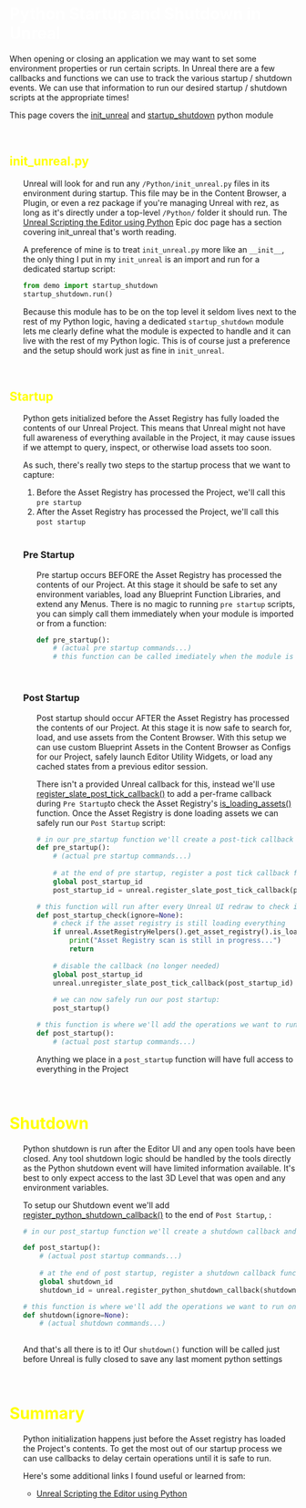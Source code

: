# <span style="color:white">Python Startup and Shutdown in Unreal</span>

When opening or closing an application we may want to set some environment properties or run certain scripts.
In Unreal there are a few callbacks and functions we can use to track the various startup / shutdown events.
We can use that information to run our desired startup / shutdown scripts at the appropriate times!

This page covers the [init_unreal](../unreal_plugin/PythonRecipeBook/Content/Python/init_unreal.py) and
[startup_shutdown](../unreal_plugin/PythonRecipeBook/Content/Python/demo/startup_shutdown.py) python module

<br>



## <span style="color:yellow">init_unreal.py</span>
<ul>

Unreal will look for and run any `/Python/init_unreal.py` files in its environment during startup.
This file may be in the Content Browser, a Plugin, or even a rez package if you're managing Unreal with rez, as long as
it's directly under a top-level `/Python/` folder it should run. The
[Unreal Scripting the Editor using Python](https://docs.unrealengine.com/5.1/en-US/scripting-the-unreal-editor-using-python/)
Epic doc page has a section covering init_unreal that's worth reading.

A preference of mine is to treat `init_unreal.py` more like an `__init__`, the only thing I put in my
`init_unreal` is an import and run for a dedicated startup script:

```python
from demo import startup_shutdown
startup_shutdown.run()
```

Because this module has to be on the top level it seldom lives next to the rest of my Python logic, having a dedicated
`startup_shutdown` module lets me clearly define what the module is expected to handle and it can live with the rest
of my Python logic. This is of course just a preference and the setup should work just as fine in `init_unreal`.

</ul>
<br>


## <span style="color:yellow">Startup</span>
<ul>

Python gets initialized before the Asset Registry has fully loaded the contents of our Unreal Project.
This means that Unreal might not have full awareness of everything available in the Project, it may
cause issues if we attempt to query, inspect, or otherwise load assets too soon.

As such, there's really two steps to the startup process that we want to capture:
1) Before the Asset Registry has processed the Project, we'll call this `pre startup`
2) After the Asset Registry has processed the Project, we'll call this `post startup`

<br>

### Pre Startup
<ul>

Pre startup occurs BEFORE the Asset Registry has processed the contents of our Project.
At this stage it should be safe to set any environment variables, load any Blueprint Function Libraries, and extend any Menus.
There is no magic to running `pre startup` scripts, you can simply call them immediately when your module is imported
or from a function:
    
```python
def pre_startup():
    # (actual pre startup commands...)
    # this function can be called imediately when the module is imported
```

</ul>
<br>
    
    

### Post Startup
<ul>

Post startup should occur AFTER the Asset Registry has processed the contents of our Project.
At this stage it is now safe to search for, load, and use assets from the Content Browser.
With this setup we can use custom Blueprint Assets in the Content Browser as Configs for our Project, 
safely launch Editor Utility Widgets, or load any cached states from a previous editor session.

There isn't a provided Unreal callback for this, instead we'll use 
[register_slate_post_tick_callback()](https://docs.unrealengine.com/5.1/en-US/PythonAPI/module/unreal.html#unreal.register_slate_post_tick_callback)
to add a per-frame callback during `Pre Startup`to check the Asset Registry's
[is_loading_assets()](https://docs.unrealengine.com/5.1/en-US/PythonAPI/class/AssetRegistry.html#unreal.AssetRegistry.is_loading_assets)
function. Once the Asset Registry is done loading assets we can safely run our `Post Startup` script:
```python
# in our pre_startup function we'll create a post-tick callback and save its ID to a module variable
def pre_startup():
    # (actual pre startup commands...)
    
    # at the end of pre startup, register a post tick callback function and cache it
    global post_startup_id
    post_startup_id = unreal.register_slate_post_tick_callback(post_startup_check)
```
```python
# this function will run after every Unreal UI redraw to check if the Project is fully loaded yet
def post_startup_check(ignore=None):
    # check if the asset registry is still loading everything
    if unreal.AssetRegistryHelpers().get_asset_registry().is_loading_assets():
        print("Asset Registry scan is still in progress...")
        return
    
    # disable the callback (no longer needed)
    global post_startup_id
    unreal.unregister_slate_post_tick_callback(post_startup_id)
    
    # we can now safely run our post startup:
    post_startup()
```
```python
# this function is where we'll add the operations we want to run after the Project is fully loaded
def post_startup():
    # (actual post startup commands...)
```

Anything we place in a `post_startup` function will have full access to everything in the Project

</ul>
</ul>
<br>




# <span style="color:yellow">Shutdown</span>
<ul>

Python shutdown is run after the Editor UI and any open tools have been closed. Any tool shutdown logic should be 
handled by the tools directly as the Python shutdown event will have limited information available. It's best to only
expect access to the last 3D Level that was open and any environment variables.

To setup our Shutdown event we'll add 
[register_python_shutdown_callback()](https://docs.unrealengine.com/5.1/en-US/PythonAPI/module/unreal.html#unreal.register_python_shutdown_callback)
to the end of `Post Startup`, :

```python
# in our post_startup function we'll create a shutdown callback and save its ID to a module variable

def post_startup():
    # (actual post startup commands...)
    
    # at the end of post startup, register a shutdown callback function and cache it
    global shutdown_id
    shutdown_id = unreal.register_python_shutdown_callback(shutdown)
```
```python
# this function is where we'll add the operations we want to run on shutdown
def shutdown(ignore=None):
    # (actual shutdown commands...)
    
```
    
And that's all there is to it! Our `shutdown()` function will be called just before Unreal is fully closed to save any last moment python settings

</ul>
<br>



# <span style="color:yellow">Summary</span>
<ul>

Python initialization happens just before the Asset registry has loaded the Project's contents. To get the most out of our
startup process we can use callbacks to delay certain operations until it is safe to run.
    
Here's some additional links I found useful or learned from:
 - [Unreal Scripting the Editor using Python](https://docs.unrealengine.com/5.1/en-US/scripting-the-unreal-editor-using-python/)
</ul>
